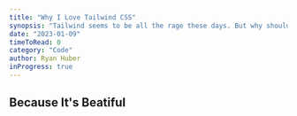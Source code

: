 ```yaml
---
title: "Why I Love Tailwind CSS"
synopsis: "Tailwind seems to be all the rage these days. But why should we embrace yet another css framework, learn a new mental model of styling our markup, or give up tools that already do the job?"
date: "2023-01-09"
timeToRead: 0
category: "Code"
author: Ryan Huber
inProgress: true
---
```


## Because It's Beatiful
